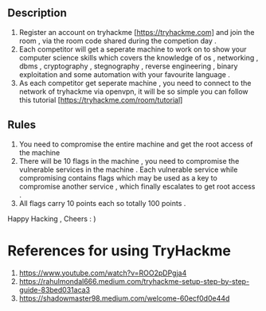 
## Description

1. Register an account on tryhackme [https://tryhackme.com] and join the room , via the room code
shared during the competion day . 
2. Each competitor will get a seperate machine to work on to show your computer science skills which 
covers the knowledge of os , networking , dbms , cryptography , stegnography , reverse engineering , 
binary exploitation and some automation with your favourite language .
3. As each competitor get seperate machine , you need to connect to the network of tryhackme via 
openvpn, it will be so simple you can follow this tutorial [https://tryhackme.com/room/tutorial]

## Rules

1. You need to compromise the entire machine and get the root access of the machine 
2. There will be 10 flags in the machine , you need to compromise the vulnerable services in the 
machine . Each vulnerable service while compromising contains flags which may be used as a key to 
compromise another service , which finally escalates to get root access .
3. All flags carry 10 points each so totally 100 points .

Happy Hacking , Cheers : )

# References for using TryHackme
1. https://www.youtube.com/watch?v=ROO2pDPgja4
2. https://rahulmondal666.medium.com/tryhackme-setup-step-by-step-guide-83bed031aca3
3. https://shadowmaster98.medium.com/welcome-60ecf0d0e44d